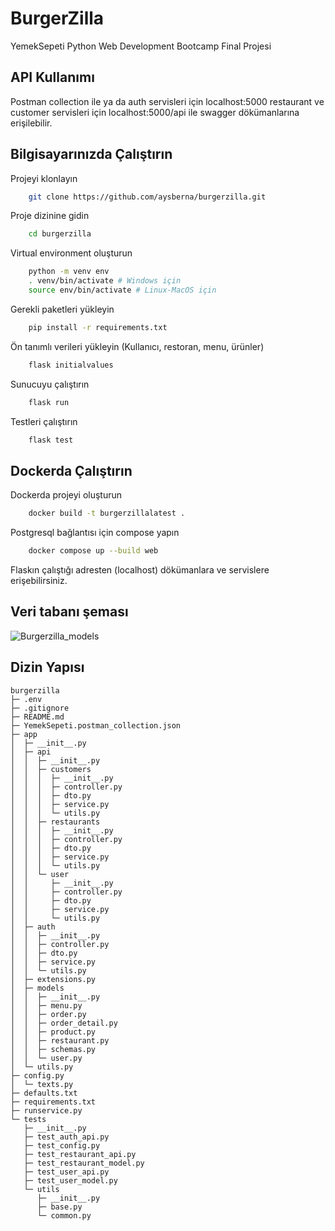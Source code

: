 # BurgerZilla

YemekSepeti Python Web Development Bootcamp Final Projesi

## API Kullanımı

Postman collection ile ya da 
auth servisleri için localhost:5000
restaurant ve customer servisleri için localhost:5000/api ile swagger dökümanlarına erişilebilir.

  
## Bilgisayarınızda Çalıştırın

Projeyi klonlayın

```bash
    git clone https://github.com/aysberna/burgerzilla.git
```

Proje dizinine gidin

```bash
    cd burgerzilla
```

Virtual environment oluşturun

```bash
    python -m venv env
    . venv/bin/activate # Windows için
    source env/bin/activate # Linux-MacOS için
```
Gerekli paketleri yükleyin

```bash
    pip install -r requirements.txt
```

Ön tanımlı verileri yükleyin (Kullanıcı, restoran, menu, ürünler)

```bash
    flask initialvalues
```

Sunucuyu çalıştırın

```bash
    flask run
```

Testleri çalıştırın

```bash
    flask test
```


## Dockerda Çalıştırın

Dockerda projeyi oluşturun

```bash
    docker build -t burgerzillalatest .
```

Postgresql bağlantısı için compose yapın

```bash
    docker compose up --build web
```

Flaskın çalıştığı adresten (localhost) dökümanlara ve servislere erişebilirsiniz.

## Veri tabanı şeması

![Burgerzilla_models](https://user-images.githubusercontent.com/4121960/153591356-b0bf3db6-35c2-46b2-b4c8-9733ee1e3f92.png)

  
## Dizin Yapısı

```
burgerzilla
├─ .env
├─ .gitignore
├─ README.md
├─ YemekSepeti.postman_collection.json
├─ app
│  ├─ __init__.py
│  ├─ api
│  │  ├─ __init__.py
│  │  ├─ customers
│  │  │  ├─ __init__.py
│  │  │  ├─ controller.py
│  │  │  ├─ dto.py
│  │  │  ├─ service.py
│  │  │  └─ utils.py
│  │  ├─ restaurants
│  │  │  ├─ __init__.py
│  │  │  ├─ controller.py
│  │  │  ├─ dto.py
│  │  │  ├─ service.py
│  │  │  └─ utils.py
│  │  └─ user
│  │     ├─ __init__.py
│  │     ├─ controller.py
│  │     ├─ dto.py
│  │     ├─ service.py
│  │     └─ utils.py
│  ├─ auth
│  │  ├─ __init__.py
│  │  ├─ controller.py
│  │  ├─ dto.py
│  │  ├─ service.py
│  │  └─ utils.py
│  ├─ extensions.py
│  ├─ models
│  │  ├─ __init__.py
│  │  ├─ menu.py
│  │  ├─ order.py
│  │  ├─ order_detail.py
│  │  ├─ product.py
│  │  ├─ restaurant.py
│  │  ├─ schemas.py
│  │  └─ user.py
│  └─ utils.py
├─ config.py
│  └─ texts.py
├─ defaults.txt
├─ requirements.txt
├─ runservice.py
└─ tests
   ├─ __init__.py
   ├─ test_auth_api.py
   ├─ test_config.py
   ├─ test_restaurant_api.py
   ├─ test_restaurant_model.py
   ├─ test_user_api.py
   ├─ test_user_model.py
   └─ utils
      ├─ __init__.py
      ├─ base.py
      └─ common.py

```
  
